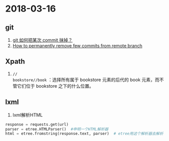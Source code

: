# 2018-03-16

## git
1. [git 如何把某次 commit 抹掉？](https://www.v2ex.com/t/438540#reply24)
2. [How to permanently remove few commits from remote branch
](https://stackoverflow.com/questions/3293531/how-to-permanently-remove-few-commits-from-remote-branch)

## Xpath
1. `//`  
    `bookstore//book` ：选择所有属于 bookstore 元素的后代的 book 元素，而不管它们位于 bookstore 之下的什么位置。



## lxml
1. lxml解析HTML
```python
response = requests.get(url)
parser = etree.HTMLParser()  #申明一个HTML解析器
html = etree.fromstring(response.text, parser)  # etree用这个解析器去解析
```
